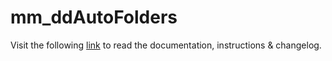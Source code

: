 # mm_ddAutoFolders

Visit the following [link](http://code.divandesign.biz/modx/mm_ddautofolders) to read the documentation, instructions & changelog.